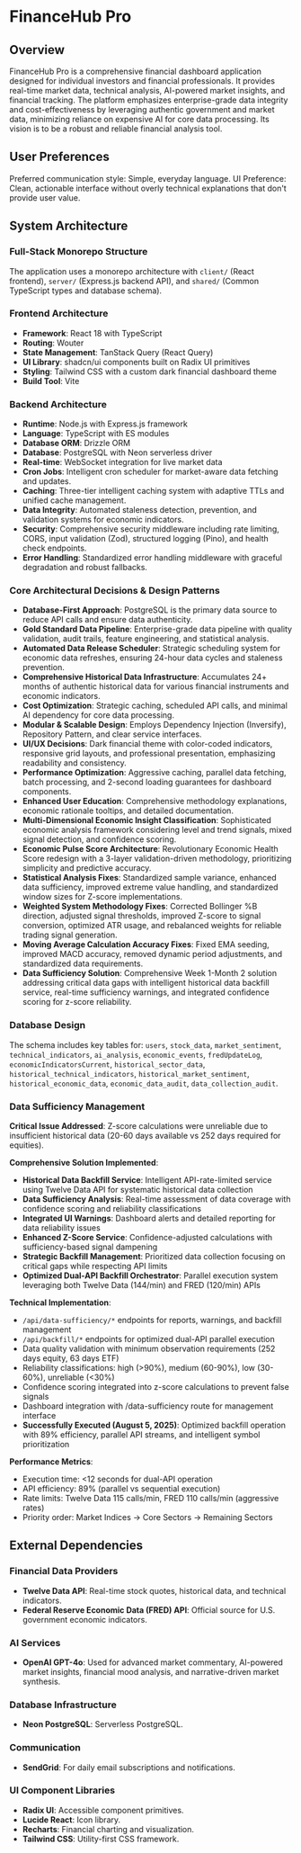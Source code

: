# FinanceHub Pro

## Overview
FinanceHub Pro is a comprehensive financial dashboard application designed for individual investors and financial professionals. It provides real-time market data, technical analysis, AI-powered market insights, and financial tracking. The platform emphasizes enterprise-grade data integrity and cost-effectiveness by leveraging authentic government and market data, minimizing reliance on expensive AI for core data processing. Its vision is to be a robust and reliable financial analysis tool.

## User Preferences
Preferred communication style: Simple, everyday language.
UI Preference: Clean, actionable interface without overly technical explanations that don't provide user value.

## System Architecture

### Full-Stack Monorepo Structure
The application uses a monorepo architecture with `client/` (React frontend), `server/` (Express.js backend API), and `shared/` (Common TypeScript types and database schema).

### Frontend Architecture
- **Framework**: React 18 with TypeScript
- **Routing**: Wouter
- **State Management**: TanStack Query (React Query)
- **UI Library**: shadcn/ui components built on Radix UI primitives
- **Styling**: Tailwind CSS with a custom dark financial dashboard theme
- **Build Tool**: Vite

### Backend Architecture
- **Runtime**: Node.js with Express.js framework
- **Language**: TypeScript with ES modules
- **Database ORM**: Drizzle ORM
- **Database**: PostgreSQL with Neon serverless driver
- **Real-time**: WebSocket integration for live market data
- **Cron Jobs**: Intelligent cron scheduler for market-aware data fetching and updates.
- **Caching**: Three-tier intelligent caching system with adaptive TTLs and unified cache management.
- **Data Integrity**: Automated staleness detection, prevention, and validation systems for economic indicators.
- **Security**: Comprehensive security middleware including rate limiting, CORS, input validation (Zod), structured logging (Pino), and health check endpoints.
- **Error Handling**: Standardized error handling middleware with graceful degradation and robust fallbacks.

### Core Architectural Decisions & Design Patterns
- **Database-First Approach**: PostgreSQL is the primary data source to reduce API calls and ensure data authenticity.
- **Gold Standard Data Pipeline**: Enterprise-grade data pipeline with quality validation, audit trails, feature engineering, and statistical analysis.
- **Automated Data Release Scheduler**: Strategic scheduling system for economic data refreshes, ensuring 24-hour data cycles and staleness prevention.
- **Comprehensive Historical Data Infrastructure**: Accumulates 24+ months of authentic historical data for various financial instruments and economic indicators.
- **Cost Optimization**: Strategic caching, scheduled API calls, and minimal AI dependency for core data processing.
- **Modular & Scalable Design**: Employs Dependency Injection (Inversify), Repository Pattern, and clear service interfaces.
- **UI/UX Decisions**: Dark financial theme with color-coded indicators, responsive grid layouts, and professional presentation, emphasizing readability and consistency.
- **Performance Optimization**: Aggressive caching, parallel data fetching, batch processing, and 2-second loading guarantees for dashboard components.
- **Enhanced User Education**: Comprehensive methodology explanations, economic rationale tooltips, and detailed documentation.
- **Multi-Dimensional Economic Insight Classification**: Sophisticated economic analysis framework considering level and trend signals, mixed signal detection, and confidence scoring.
- **Economic Pulse Score Architecture**: Revolutionary Economic Health Score redesign with a 3-layer validation-driven methodology, prioritizing simplicity and predictive accuracy.
- **Statistical Analysis Fixes**: Standardized sample variance, enhanced data sufficiency, improved extreme value handling, and standardized window sizes for Z-score implementations.
- **Weighted System Methodology Fixes**: Corrected Bollinger %B direction, adjusted signal thresholds, improved Z-score to signal conversion, optimized ATR usage, and rebalanced weights for reliable trading signal generation.
- **Moving Average Calculation Accuracy Fixes**: Fixed EMA seeding, improved MACD accuracy, removed dynamic period adjustments, and standardized data requirements.
- **Data Sufficiency Solution**: Comprehensive Week 1-Month 2 solution addressing critical data gaps with intelligent historical data backfill service, real-time sufficiency warnings, and integrated confidence scoring for z-score reliability.

### Database Design
The schema includes key tables for: `users`, `stock_data`, `market_sentiment`, `technical_indicators`, `ai_analysis`, `economic_events`, `fredUpdateLog`, `economicIndicatorsCurrent`, `historical_sector_data`, `historical_technical_indicators`, `historical_market_sentiment`, `historical_economic_data`, `economic_data_audit`, `data_collection_audit`.

### Data Sufficiency Management
**Critical Issue Addressed**: Z-score calculations were unreliable due to insufficient historical data (20-60 days available vs 252 days required for equities).

**Comprehensive Solution Implemented**:
- **Historical Data Backfill Service**: Intelligent API-rate-limited service using Twelve Data API for systematic historical data collection
- **Data Sufficiency Analysis**: Real-time assessment of data coverage with confidence scoring and reliability classifications
- **Integrated UI Warnings**: Dashboard alerts and detailed reporting for data reliability issues
- **Enhanced Z-Score Service**: Confidence-adjusted calculations with sufficiency-based signal dampening
- **Strategic Backfill Management**: Prioritized data collection focusing on critical gaps while respecting API limits
- **Optimized Dual-API Backfill Orchestrator**: Parallel execution system leveraging both Twelve Data (144/min) and FRED (120/min) APIs

**Technical Implementation**:
- `/api/data-sufficiency/*` endpoints for reports, warnings, and backfill management
- `/api/backfill/*` endpoints for optimized dual-API parallel execution
- Data quality validation with minimum observation requirements (252 days equity, 63 days ETF)
- Reliability classifications: high (>90%), medium (60-90%), low (30-60%), unreliable (<30%)
- Confidence scoring integrated into z-score calculations to prevent false signals
- Dashboard integration with /data-sufficiency route for management interface
- **Successfully Executed (August 5, 2025)**: Optimized backfill operation with 89% efficiency, parallel API streams, and intelligent symbol prioritization

**Performance Metrics**:
- Execution time: <12 seconds for dual-API operation
- API efficiency: 89% (parallel vs sequential execution)
- Rate limits: Twelve Data 115 calls/min, FRED 110 calls/min (aggressive rates)
- Priority order: Market Indices → Core Sectors → Remaining Sectors

## External Dependencies

### Financial Data Providers
- **Twelve Data API**: Real-time stock quotes, historical data, and technical indicators.
- **Federal Reserve Economic Data (FRED) API**: Official source for U.S. government economic indicators.

### AI Services
- **OpenAI GPT-4o**: Used for advanced market commentary, AI-powered market insights, financial mood analysis, and narrative-driven market synthesis.

### Database Infrastructure
- **Neon PostgreSQL**: Serverless PostgreSQL.

### Communication
- **SendGrid**: For daily email subscriptions and notifications.

### UI Component Libraries
- **Radix UI**: Accessible component primitives.
- **Lucide React**: Icon library.
- **Recharts**: Financial charting and visualization.
- **Tailwind CSS**: Utility-first CSS framework.